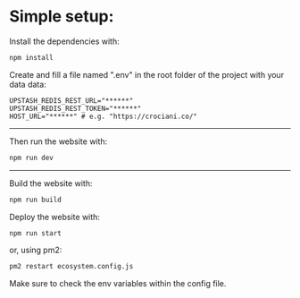 # Simple setup:

Install the dependencies with:
```bash
npm install
```

Create and fill a file named ".env" in the root folder of the project with your data data:
```env
UPSTASH_REDIS_REST_URL="******"
UPSTASH_REDIS_REST_TOKEN="******"
HOST_URL="******" # e.g. "https://crociani.co/"
```

---

Then run the website with:
```bash
npm run dev
```

---

Build the website with:
```bash
npm run build
```

Deploy the website with:
```bash
npm run start
```
or, using pm2:
```bash
pm2 restart ecosystem.config.js
```

Make sure to check the env variables within the config file.
